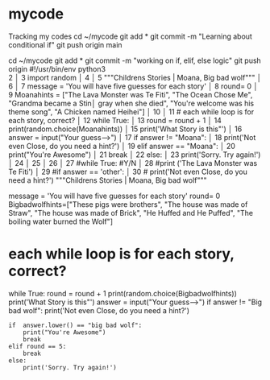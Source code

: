 # mycode
Tracking my codes
cd ~/mycode
git add *
git commit -m "Learning about conditional if"
git push origin main

cd ~/mycode
git add *
git commit -m "working on if, elif, else logic"
git push origin
#!/usr/bin/env python3                                                                    
  2                                                                                           │
  3 import random                                                                             │
  4                                                                                           │
  5 """Childrens Stories | Moana, Big bad wolf"""                                             │
  6                                                                                           │
  7 message = 'You will have five guesses for each story'                                     │
  8 round= 0                                                                                  │
  9 Moanahints = ["The Lava Monster was Te Fiti", "The Ocean Chose Me", "Grandma became a Stin│
    gray when she died", "You're welcome was his theme song", "A Chicken named Heihei"]       │
 10                                                                                           │
 11 # each while loop is for each story, correct?                                             │
 12 while True:                                                                               │
 13     round = round + 1                                                                     │
 14     print(random.choice(Moanahints))                                                      │
 15     print('What Story is this"')                                                          │
 16     answer = input("Your guess-->")                                                       │
 17     if answer != "Moana":                                                                 │
 18         print('Not even Close, do you need a hint?')                                      │
 19     elif answer == "Moana":                                                               │
 20         print("You're Awesome")                                                           │
 21         break                                                                             │
 22     else:                                                                                 │
 23         print('Sorry. Try again!')                                                        │
 24                                                                                           │
 25                                                                                           │
 26                                                                                           │
 27 #while True: #Y/N                                                                         │
 28 #print ('The Lava Monster was Te Fiti')                                                   │
 29 #if answer == 'other':                                                                    │
 30 #    print('Not even Close, do you need a hint?')  """Childrens Stories | Moana, Big bad wolf"""



message = 'You will have five guesses for each story'
round= 0
Bigbadwolfhints=["These pigs were brothers", "The house was made of Straw", "The house was made of Brick", "He Huffed and He Puffed", "The boiling water burned the Wolf"]
# each while loop is for each story, correct?
while True:
    round = round + 1
    print(random.choice(Bigbadwolfhints))
    print('What Story is this"')
    answer = input("Your guess-->")
    if answer != "Big bad wolf":
        print('Not even Close, do you need a hint?')

    if  answer.lower() == "big bad wolf":
        print("You're Awesome")
        break
    elif round == 5:
        break
    else:
        print('Sorry. Try again!') 
